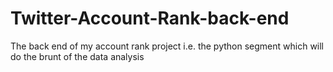 # Twitter-Account-Rank-back-end
The back end of my account rank project i.e. the python segment which will do the brunt of the data analysis
